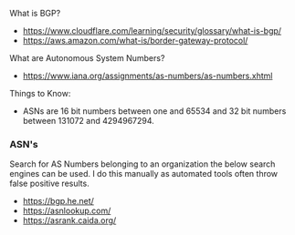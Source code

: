 What is BGP?
- https://www.cloudflare.com/learning/security/glossary/what-is-bgp/
- https://aws.amazon.com/what-is/border-gateway-protocol/

What are Autonomous System Numbers?
- https://www.iana.org/assignments/as-numbers/as-numbers.xhtml

Things to Know:
- ASNs are 16 bit numbers between one and 65534 and 32 bit numbers between 131072 and 4294967294.

### ASN's
Search for AS Numbers belonging to an organization the below search engines can be used. I do this manually as automated tools often throw false positive results.
- https://bgp.he.net/
- https://asnlookup.com/
- https://asrank.caida.org/
